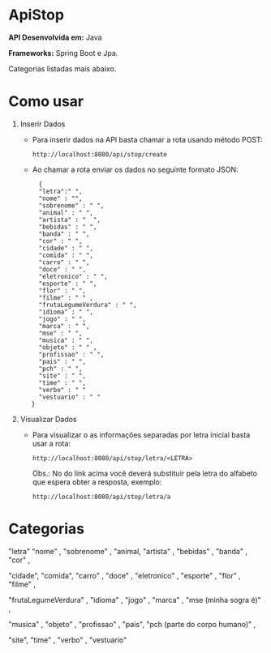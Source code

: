 # ApiStop

**API Desenvolvida em:**  Java 

**Frameworks:**           Spring Boot e Jpa.

Categorias listadas mais abaixo.

# Como usar

1. Inserir Dados

    - Para inserir dados na API basta chamar a rota usando método POST: 
      ```
      http://localhost:8080/api/stop/create
      ```
    - Ao chamar a rota enviar os dados no seguinte formato JSON:
     ```
          {
          "letra":" ",
          "nome" : "",
          "sobrenome" : " ",
          "animal" : " ",
          "artista" : "  ",
          "bebidas" : " ",
          "banda" : " ",
          "cor" : " ",
          "cidade" : " ",
          "comida" : " ",
          "carro" : " ",
          "doce" : " ",
          "eletronico" : " ",
          "esporte" : " ",
          "flor" : " ",
          "filme" : " " ,
          "frutaLegumeVerdura" : " ",
          "idioma" : " ",
          "jogo" : " ",
          "marca" : " ",
          "mse" : " ",
          "musica" : " ",
          "objeto" : " " ,
          "profissao" : " ",
          "pais" : " ",
          "pch" : " ",
          "site" : " ",
          "time" : " ",
          "verbo" : " "
          "vestuario" : " "
        }
    ```
    
2. Visualizar Dados

   - Para visualizar o as informações separadas por letra inicial basta usar a rota:
      ```
      http://localhost:8080/api/stop/letra/<LETRA>
      ```
      Obs.: No <LETRA> do link acima você deverá substituir pela letra do alfabeto que espera obter a resposta, exemplo:
      ```
      http://localhost:8080/api/stop/letra/a
      ```


# Categorias
"letra"
"nome" ,
"sobrenome" ,
"animal,
"artista" ,
"bebidas" ,
"banda" ,
"cor" ,

"cidade",
"comida",
"carro" ,
"doce" ,
"eletronico" ,
"esporte" ,
"flor" ,
"filme" ,

"frutaLegumeVerdura" ,
"idioma" ,
"jogo" ,
"marca" ,
"mse (minha sogra é)" ,

"musica" ,
"objeto"  ,
"profissao" ,
"pais",
"pch (parte do corpo humano)" ,

"site",
"time" ,
"verbo" ,
"vestuario" 
